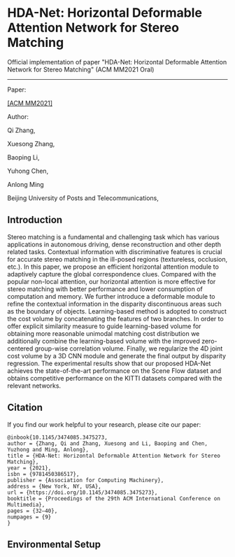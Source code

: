 # **HDA-Net: Horizontal Deformable Attention Network for Stereo Matching**

Official implementation of paper "HDA-Net: Horizontal Deformable Attention Network for Stereo Matching" (ACM MM2021 Oral)

------

Paper:

[[ACM MM2021]](https://dl.acm.org/doi/abs/10.1145/3474085.3475273)

Author:

Qi Zhang,

Xuesong Zhang,

Baoping Li,

Yuhong Chen,

Anlong Ming

Beijing University of Posts and Telecommunications,

## Introduction

Stereo matching is a fundamental and challenging task which has various applications in autonomous driving, dense reconstruction and other depth related tasks. Contextual information with discriminative features is crucial for accurate stereo matching in the ill-posed regions (textureless, occlusion, etc.). In this paper, we propose an efficient horizontal attention module to adaptively capture the global correspondence clues. Compared with the popular non-local attention, our horizontal attention is more effective for stereo matching with better performance and lower consumption of computation and memory. We further introduce a deformable module to refine the contextual information in the disparity discontinuous areas such as the boundary of objects. Learning-based method is adopted to construct the cost volume by concatenating the features of two branches. In order to offer explicit similarity measure to guide learning-based volume for obtaining more reasonable unimodal matching cost distribution we additionally combine the learning-based volume with the improved zero-centered group-wise correlation volume. Finally, we regularize the 4D joint cost volume by a 3D CNN module and generate the final output by disparity regression. The experimental results show that our proposed HDA-Net achieves the state-of-the-art performance on the Scene Flow dataset and obtains competitive performance on the KITTI datasets compared with the relevant networks.

## Citation

If you find our work helpful to your research, please cite our paper:

```
@inbook{10.1145/3474085.3475273,
author = {Zhang, Qi and Zhang, Xuesong and Li, Baoping and Chen, Yuzhong and Ming, Anlong},
title = {HDA-Net: Horizontal Deformable Attention Network for Stereo Matching},
year = {2021},
isbn = {9781450386517},
publisher = {Association for Computing Machinery},
address = {New York, NY, USA},
url = {https://doi.org/10.1145/3474085.3475273},
booktitle = {Proceedings of the 29th ACM International Conference on Multimedia},
pages = {32–40},
numpages = {9}
}
```

## Environmental Setup
